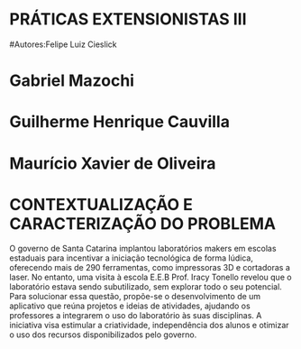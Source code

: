# PRÁTICAS EXTENSIONISTAS III
#Autores:Felipe Luiz Cieslick
#        Gabriel Mazochi
#        Guilherme Henrique Cauvilla
#        Maurício Xavier de Oliveira
#                                                  CONTEXTUALIZAÇÃO E CARACTERIZAÇÃO DO PROBLEMA
                                                  
O governo de Santa Catarina implantou laboratórios makers em escolas estaduais para incentivar a iniciação tecnológica de forma lúdica, oferecendo mais de 290 ferramentas, como impressoras 3D e cortadoras a laser. No entanto, uma visita à escola E.E.B Prof. Iracy Tonello revelou que o laboratório estava sendo subutilizado, sem explorar todo o seu potencial. Para solucionar essa questão, propõe-se o desenvolvimento de um aplicativo que reúna projetos e ideias de atividades, ajudando os professores a integrarem o uso do laboratório às suas disciplinas. A iniciativa visa estimular a criatividade, independência dos alunos e otimizar o uso dos recursos disponibilizados pelo governo.
